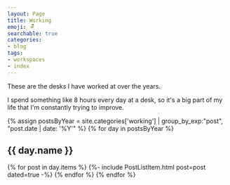 ```yaml
---
layout: Page
title: Working
emoji: 🪑
searchable: true
categories:
- blog
tags:
- workspaces
- index
---
```


These are the desks I have worked at over the years.

I spend something like 8 hours every day at a desk, so it's a big part of my life that I'm constantly trying to improve.

{% assign postsByYear = 
site.categories['working'] | group_by_exp:"post", "post.date | date: '%Y'" %}
{% for day in postsByYear %}
  <h2 id="{{ day.name }}">{{ day.name }}</h2>
  {% for post in day.items %}
  {%- include PostListItem.html post=post dated=true -%}
  {% endfor %}
{% endfor %}

